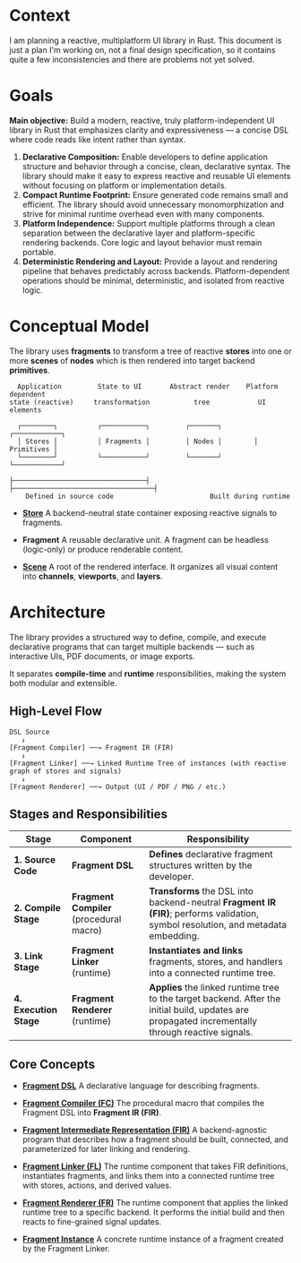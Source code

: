 # Context

I am planning a reactive, multiplatform UI library in Rust. This document is just a plan
I'm working on, not a final design specification, so it contains quite a few inconsistencies
and there are problems not yet solved.

# Goals

**Main objective:** Build a modern, reactive, truly platform-independent UI library in Rust 
that emphasizes clarity and expressiveness — a concise DSL where code reads like intent rather 
than syntax.

1. **Declarative Composition:**
    Enable developers to define application structure and behavior through a concise, clean, 
    declarative syntax. The library should make it easy to express reactive and reusable UI 
    elements without focusing on platform or implementation details.
2. **Compact Runtime Footprint:**
    Ensure generated code remains small and efficient. The library should avoid unnecessary
    monomorphization and strive for minimal runtime overhead even with many components.
3. **Platform Independence:**
    Support multiple platforms through a clean separation between the declarative layer and 
    platform-specific rendering backends. Core logic and layout behavior must remain portable.
4. **Deterministic Rendering and Layout:**
    Provide a layout and rendering pipeline that behaves predictably across backends. 
    Platform-dependent operations should be minimal, deterministic, and isolated from reactive logic.

# Conceptual Model

The library uses **fragments** to transform a tree of reactive **stores** into one or more **scenes**
of **nodes** which is then rendered into target backend **primitives**.

```text
  Application         State to UI       Abstract render    Platform dependent    
state (reactive)     transformation           tree            UI elements

  ┌────────┐          ┌───────────┐         ┌───────┐        ┌────────────┐
  │ Stores │          │ Fragments │         │ Nodes │        │ Primitives │
  └────────┘          └───────────┘         └───────┘        └────────────┘

├─────────────────────────────────┤     ├───────────────────────────────────┤
    Defined in source code                        Built during runtime
```

* [**Store**](30_runtime/stores.md)
  A backend-neutral state container exposing reactive signals to fragments.

* **Fragment**
  A reusable declarative unit. A fragment can be headless (logic-only) or produce renderable content.

* [**Scene**](30_runtime/scene.md)
  A root of the rendered interface. It organizes all visual content into **channels**,
  **viewports**, and **layers**.

# Architecture

The library provides a structured way to define, compile, and execute declarative 
programs that can target multiple backends — such as interactive UIs, PDF documents, or image exports.

It separates **compile-time** and **runtime** responsibilities, making the system 
both modular and extensible.

## High-Level Flow

```text
DSL Source
   ↓
[Fragment Compiler] ──→ Fragment IR (FIR)
   ↓
[Fragment Linker] ──→ Linked Runtime Tree of instances (with reactive graph of stores and signals)
   ↓
[Fragment Renderer] ──→ Output (UI / PDF / PNG / etc.)
```

## Stages and Responsibilities

| Stage                  | Component                                | Responsibility                                                                                                                                     |
|------------------------|------------------------------------------|----------------------------------------------------------------------------------------------------------------------------------------------------|
| **1. Source Code**     | **Fragment DSL**                         | **Defines** declarative fragment structures written by the developer.                                                                              |
| **2. Compile Stage**   | **Fragment Compiler** (procedural macro) | **Transforms** the DSL into backend-neutral **Fragment IR (FIR)**; performs validation, symbol resolution, and metadata embedding.                 |
| **3. Link Stage**      | **Fragment Linker** (runtime)            | **Instantiates and links** fragments, stores, and handlers into a connected runtime tree.                                                          |
| **4. Execution Stage** | **Fragment Renderer** (runtime)          | **Applies** the linked runtime tree to the target backend. After the initial build, updates are propagated incrementally through reactive signals. |

## Core Concepts

* [**Fragment DSL**](10_language/dsl.md)
  A declarative language for describing fragments.

* [**Fragment Compiler (FC)**](20_compile/compiler.md)
  The procedural macro that compiles the Fragment DSL into **Fragment IR (FIR)**.

* [**Fragment Intermediate Representation (FIR)**](20_compile/fir.md)
  A backend-agnostic program that describes how a fragment should be built, connected, and parameterized for later linking and rendering.

* [**Fragment Linker (FL)**](30_runtime/linker.md)
  The runtime component that takes FIR definitions, instantiates fragments, and links them into a connected runtime tree with stores, actions, and derived values.

* [**Fragment Renderer (FR)**](40_render/renderer.md)
  The runtime component that applies the linked runtime tree to a specific backend. It performs the initial build and then reacts to fine-grained signal updates.

* [**Fragment Instance**](30_runtime/instances.md)
  A concrete runtime instance of a fragment created by the Fragment Linker.